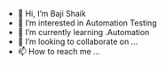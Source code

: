 - 👋 Hi, I’m Baji Shaik
- 👀 I’m interested in Automation Testing
- 🌱 I’m currently learning .Automation 
- 💞️ I’m looking to collaborate on ...
- 📫 How to reach me ...

<!---
BajiSK7032/BajiSK7032 is a ✨ special ✨ repository because its `README.md` (this file) appears on your GitHub profile.
You can click the Preview link to take a look at your changes.
--->
